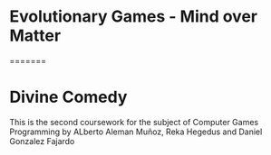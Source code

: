 
# Evolutionary Games - Mind over Matter
=======
# Divine Comedy
This is the second coursework for the subject of Computer Games Programming
by ALberto Aleman Muñoz, Reka Hegedus and Daniel Gonzalez Fajardo


